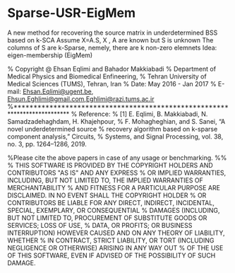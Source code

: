 # Sparse-USR-EigMem
A new method for recovering the source matrix in underdetermined BSS based on k-SCA
Assume X=A.S, X , A are known but  S is unknown
The columns of S are k-Sparse, nemely, there are k non-zero elemnets
Idea: eigen-membership (EigMem)

% Copyright @ Ehsan Eqlimi and Bahador Makkiabadi
% Department of Medical Physics and Biomedical Enfineering,
% Tehran University of Medical Sciences (TUMS), Tehran, Iran
% Date: May 2016 - Jan 2017
% E-mail: Ehsan.Eqlimi@ugent.be, Ehsun.Eghlimi@gmail.com,Eghlimi@razi.tums.ac.ir
%**************************************************************************
% Reference:
% [1] E. Eqlimi, B. Makkiabadi, N. Samadzadehaghdam, H. Khajehpour,
% F. Mohagheghian, and S. Sanei, “A novel underdetermined source
% recovery algorithm based on k-sparse component analysis,” Circuits,
% Systems, and Signal Processing, vol. 38, no. 3, pp. 1264–1286, 2019.

%Please cite the above papers in case of any usage or benchmarking.
%%
% THIS SOFTWARE IS PROVIDED BY THE COPYRIGHT HOLDERS AND CONTRIBUTORS "AS IS" AND ANY EXPRESS
% OR IMPLIED WARRANTIES, INCLUDING, BUT NOT LIMITED TO, THE IMPLIED WARRANTIES OF MERCHANTABILITY
% AND FITNESS FOR A PARTICULAR PURPOSE ARE DISCLAIMED. IN NO EVENT SHALL THE COPYRIGHT HOLDER
% OR CONTRIBUTORS BE LIABLE FOR ANY DIRECT, INDIRECT, INCIDENTAL, SPECIAL, EXEMPLARY, OR CONSEQUENTIAL
% DAMAGES (INCLUDING, BUT NOT LIMITED TO, PROCUREMENT OF SUBSTITUTE GOODS OR SERVICES; LOSS OF USE,
% DATA, OR PROFITS; OR BUSINESS INTERRUPTION) HOWEVER CAUSED AND ON ANY THEORY OF LIABILITY, WHETHER
% IN CONTRACT, STRICT LIABILITY, OR TORT (INCLUDING NEGLIGENCE OR OTHERWISE) ARISING IN ANY WAY OUT
% OF THE USE OF THIS SOFTWARE, EVEN IF ADVISED OF THE POSSIBILITY OF SUCH DAMAGE.
